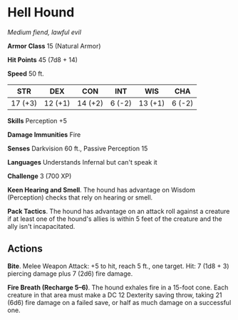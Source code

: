 # Hell Hound
*Medium fiend, lawful evil*

**Armor Class** 15 (Natural Armor)

**Hit Points** 45 (7d8 + 14)

**Speed** 50 ft.

**STR**|**DEX**|**CON**|**INT**|**WIS**|**CHA**
-------|-------|-------|-------|-------|-------
17 (+3)|12 (+1)|14 (+2)|6 (-2) |13 (+1)|6 (-2)

**Skills** Perception +5

**Damage Immunities** Fire

**Senses** Darkvision 60 ft., Passive Perception 15

**Languages** Understands Infernal but can't speak it

**Challenge** 3 (700 XP)

**Keen Hearing and Smell**. The hound has advantage on Wisdom (Perception) checks that rely on hearing or smell.

**Pack Tactics**. The hound has advantage on an attack roll against a creature if at least one of the hound's allies is within 5 feet of the creature and the ally isn't incapacitated.

## Actions
**Bite**. Melee Weapon Attack: +5 to hit, reach 5 ft., one target. Hit: 7 (1d8 + 3) piercing damage plus 7 (2d6) fire damage.

**Fire Breath (Recharge 5–6)**. The hound exhales fire in a 15-foot cone. Each creature in that area must make a DC 12 Dexterity saving throw, taking 21 (6d6) fire damage on a failed save, or half as much damage on a successful one.
